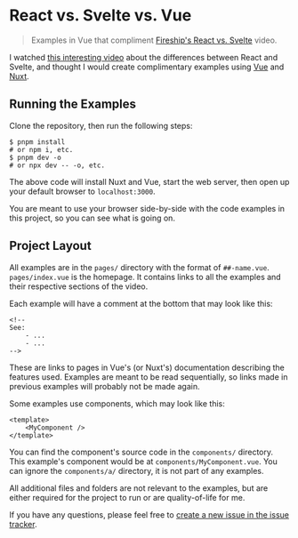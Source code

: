 # React vs. Svelte vs. Vue

> Examples in Vue that compliment [Fireship's React vs. Svelte](https://www.youtube.com/watch?v=MnpuK0MK4yo) video.

I watched [this interesting video](https://www.youtube.com/watch?v=MnpuK0MK4yo) about the differences between React and Svelte, and thought I would create complimentary examples using [Vue](https://vuejs.org/) and [Nuxt](https://nuxt.com/).

## Running the Examples

Clone the repository, then run the following steps:

```shell
$ pnpm install
# or npm i, etc.
$ pnpm dev -o
# or npx dev -- -o, etc.
```

The above code will install Nuxt and Vue, start the web server, then open up your default browser to `localhost:3000`.

You are meant to use your browser side-by-side with the code examples in this project, so you can see what is going on.

## Project Layout

All examples are in the `pages/` directory with the format of `##-name.vue`. `pages/index.vue` is the homepage. It contains links to all the examples and their respective sections of the video.

Each example will have a comment at the bottom that may look like this:

```vue
<!--
See:
    - ...
    - ...
-->
```

These are links to pages in Vue's (or Nuxt's) documentation describing the features used. Examples are meant to be read sequentially, so links made in previous examples will probably not be made again.

Some examples use components, which may look like this:

```vue
<template>
    <MyComponent />
</template>
```

You can find the component's source code in the `components/` directory. This example's component would be at `components/MyComponent.vue`. You can ignore the `components/a/` directory, it is not part of any examples.

All additional files and folders are not relevant to the examples, but are either required for the project to run or are quality-of-life for me.

If you have any questions, please feel free to [create a new issue in the issue tracker](https://github.com/BD103/React-Svelte-Vue/issues).
